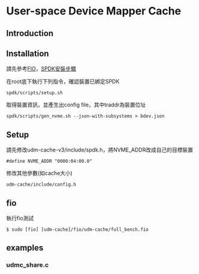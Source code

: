 # User-space Device Mapper Cache

## Introduction



## Installation
請先參考[FIO](https://github.com/axboe/fio)，[SPDK安裝步驟](https://spdk.io/doc/getting_started.html)

在root底下執行下列指令，確認裝置已綁定SPDK

`spdk/scripts/setup.sh`

取得裝置資訊，並產生出config file，其中traddr為裝置位址

`spdk/scripts/gen_nvme.sh --json-with-subsystems > bdev.json`

## Setup
請先修改udm-cache-v3/include/spdk.h，將NVME_ADDR改成自己的目標裝置

`#define NVME_ADDR "0000:04:00.0"`

修改其他參數(如cache大小)

`udm-cache/include/config.h`

## fio
執行fio測試

`$ sudo [fio] [udm-cache]/fio/udm-cache/full_bench.fio`

## examples

### udmc_share.c

